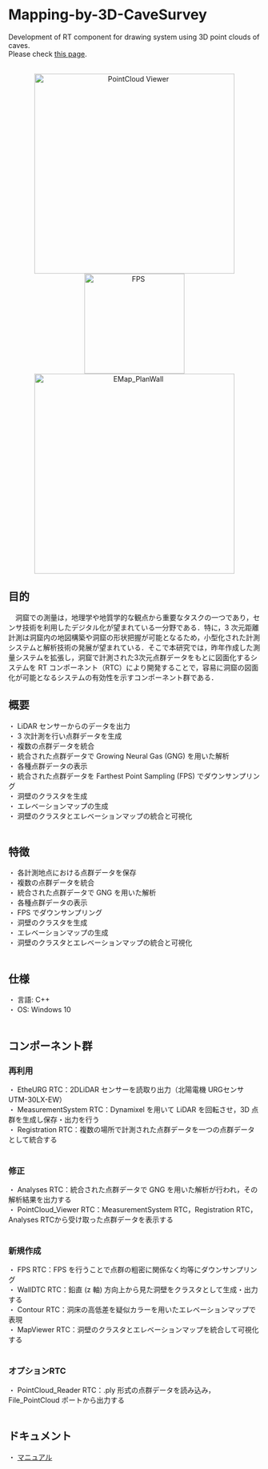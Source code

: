 # Mapping-by-3D-CaveSurvey
Development of RT component for drawing system using 3D point clouds of caves.<br>
Please check [this page](https://openrtm.org/openrtm/ja/project/contest2024-si2024-0109).<br>
<br>

<p style="text-align: center;">
  <img src="https://openrtm.org/openrtm/sites/default/files/PointCloud_Viewer3.jpg" alt="PointCloud Viewer" width="400">
  <img src="https://openrtm.org/openrtm/sites/default/files/FPS.jpg" alt="FPS" width="200"><br>
  <img src="https://openrtm.org/openrtm/sites/default/files/EMap_PlanWall_0.jpg" alt="EMap_PlanWall" width="400">
</p>

<h2>目的</h2>
　洞窟での測量は，地理学や地質学的な観点から重要なタスクの一つであり，センサ技術を利用したデジタル化が望まれている一分野である．特に，3 次元距離計測は洞窟内の地図構築や洞窟の形状把握が可能となるため，小型化された計測システムと解析技術の発展が望まれている．そこで本研究では，昨年作成した測量システムを拡張し，洞窟で計測された3次元点群データをもとに図面化するシステムを RT コンポーネント（RTC）により開発することで，容易に洞窟の図面化が可能となるシステムの有効性を示すコンポーネント群である．

## 概要
・ LiDAR センサーからのデータを出力<br>
・ 3 次計測を行い点群データを生成<br>
・ 複数の点群データを統合<br>
・ 統合された点群データで Growing Neural Gas (GNG) を用いた解析<br>
・ 各種点群データの表示<br>
・ 統合された点群データを Farthest Point Sampling (FPS) でダウンサンプリング<br>
・ 洞壁のクラスタを生成<br>
・ エレベーションマップの生成<br>
・ 洞壁のクラスタとエレベーションマップの統合と可視化<br>
<br>
## 特徴
・ 各計測地点における点群データを保存<br>
・ 複数の点群データを統合<br>
・ 統合された点群データで GNG を用いた解析<br>
・ 各種点群データの表示<br>
・ FPS でダウンサンプリング<br>
・ 洞壁のクラスタを生成<br>
・ エレベーションマップの生成<br>
・ 洞壁のクラスタとエレベーションマップの統合と可視化<br>
<br>
## 仕様
・ 言語: C++<br>
・ OS: Windows 10<br>
<br>
## コンポーネント群
### 再利用
・ EtheURG RTC：2DLiDAR センサーを読取り出力（北陽電機 URGセンサ　UTM-30LX-EW）<br>
・ MeasurementSystem RTC：Dynamixel を用いて LiDAR を回転させ，3D 点群を生成し保存・出力を行う<br>
・ Registration RTC：複数の場所で計測された点群データを一つの点群データとして統合する<br>
<br>
### 修正
・ Analyses RTC：統合された点群データで GNG を用いた解析が行われ，その解析結果を出力する<br>
・ PointCloud_Viewer RTC：MeasurementSystem RTC，Registration RTC，Analyses RTCから受け取った点群データを表示する<br>
<br>
### 新規作成
・ FPS RTC：FPS を行うことで点群の粗密に関係なく均等にダウンサンプリング<br>
・ WallDTC RTC：鉛直 (z 軸) 方向上から見た洞壁をクラスタとして生成・出力する<br>
・ Contour RTC：洞床の高低差を疑似カラーを用いたエレベーションマップで表現<br>
・ MapViewer RTC：洞壁のクラスタとエレベーションマップを統合して可視化する<br>
<br>
### オプションRTC
・ PointCloud_Reader RTC：.ply 形式の点群データを読み込み，File_PointCloud ポートから出力する<br>
<br>
## ドキュメント
・ [マニュアル](https://github.com/yukimeat1999/Mapping-by-3D-CaveSurvey/blob/main/%E6%B4%9E%E7%AA%9F%E3%81%AE3%E6%AC%A1%E5%85%83%E7%82%B9%E7%BE%A4%E3%82%92%E7%94%A8%E3%81%84%E3%81%9F%E5%9B%B3%E9%9D%A2%E5%8C%96%E3%82%B7%E3%82%B9%E3%83%86%E3%83%A0%E3%81%AERT%E3%82%B3%E3%83%B3%E3%83%9D%E3%83%BC%E3%83%8D%E3%83%B3%E3%83%88%E9%96%8B%E7%99%BA.pdf)<br>
